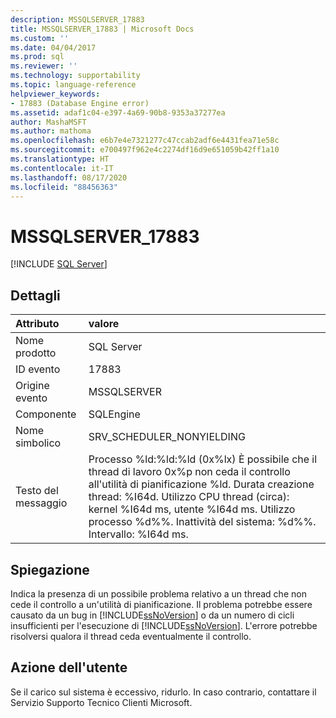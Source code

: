 ```yaml
---
description: MSSQLSERVER_17883
title: MSSQLSERVER_17883 | Microsoft Docs
ms.custom: ''
ms.date: 04/04/2017
ms.prod: sql
ms.reviewer: ''
ms.technology: supportability
ms.topic: language-reference
helpviewer_keywords:
- 17883 (Database Engine error)
ms.assetid: adaf1c04-e397-4a69-90b8-9353a37277ea
author: MashaMSFT
ms.author: mathoma
ms.openlocfilehash: e6b7e4e7321277c47ccab2adf6e4431fea71e58c
ms.sourcegitcommit: e700497f962e4c2274df16d9e651059b42ff1a10
ms.translationtype: HT
ms.contentlocale: it-IT
ms.lasthandoff: 08/17/2020
ms.locfileid: "88456363"
---
```

# <a name="mssqlserver_17883"></a>MSSQLSERVER_17883
 [!INCLUDE [SQL Server](../../includes/applies-to-version/sqlserver.md)]
  
## <a name="details"></a>Dettagli  
  
| Attributo | valore |  
| :-------- | :---- |  
|Nome prodotto|SQL Server|  
|ID evento|17883|  
|Origine evento|MSSQLSERVER|  
|Componente|SQLEngine|  
|Nome simbolico|SRV_SCHEDULER_NONYIELDING|  
|Testo del messaggio|Processo %ld:%ld:%ld (0x%lx) È possibile che il thread di lavoro 0x%p non ceda il controllo all'utilità di pianificazione %ld. Durata creazione thread: %I64d. Utilizzo CPU thread (circa): kernel %I64d ms, utente %I64d ms. Utilizzo processo %d%%. Inattività del sistema: %d%%. Intervallo: %I64d ms.|  
  
## <a name="explanation"></a>Spiegazione  
Indica la presenza di un possibile problema relativo a un thread che non cede il controllo a un'utilità di pianificazione.  Il problema potrebbe essere causato da un bug in [!INCLUDE[ssNoVersion](../../includes/ssnoversion-md.md)] o da un numero di cicli insufficienti per l'esecuzione di [!INCLUDE[ssNoVersion](../../includes/ssnoversion-md.md)].  L'errore potrebbe risolversi qualora il thread ceda eventualmente il controllo.  
  
## <a name="user-action"></a>Azione dell'utente  
Se il carico sul sistema è eccessivo, ridurlo. In caso contrario, contattare il Servizio Supporto Tecnico Clienti Microsoft.  
  
